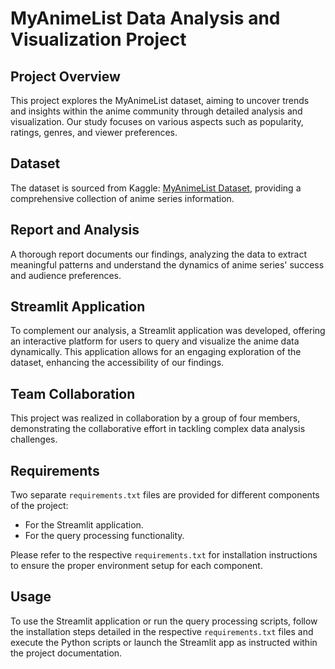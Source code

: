 # MyAnimeList Data Analysis and Visualization Project

## Project Overview
This project explores the MyAnimeList dataset, aiming to uncover trends and insights within the anime community through detailed analysis and visualization. Our study focuses on various aspects such as popularity, ratings, genres, and viewer preferences.

## Dataset
The dataset is sourced from Kaggle: [MyAnimeList Dataset](https://www.kaggle.com/datasets/patmendoza/myanimelist-api?resource=download), providing a comprehensive collection of anime series information.

## Report and Analysis
A thorough report documents our findings, analyzing the data to extract meaningful patterns and understand the dynamics of anime series' success and audience preferences.

## Streamlit Application
To complement our analysis, a Streamlit application was developed, offering an interactive platform for users to query and visualize the anime data dynamically. This application allows for an engaging exploration of the dataset, enhancing the accessibility of our findings.

## Team Collaboration
This project was realized in collaboration by a group of four members, demonstrating the collaborative effort in tackling complex data analysis challenges.

## Requirements
Two separate `requirements.txt` files are provided for different components of the project:
- For the Streamlit application.
- For the query processing functionality.

Please refer to the respective `requirements.txt` for installation instructions to ensure the proper environment setup for each component.

## Usage
To use the Streamlit application or run the query processing scripts, follow the installation steps detailed in the respective `requirements.txt` files and execute the Python scripts or launch the Streamlit app as instructed within the project documentation.
